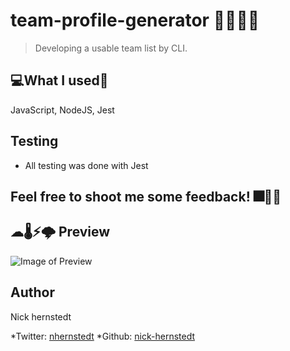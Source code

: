# team-profile-generator 👧👧👨👴

> Developing a usable team list by CLI.

## 💻What I used💽

JavaScript, NodeJS, Jest

## Testing

- All testing was done with Jest

## Feel free to shoot me some feedback! 🎆🎇🎈

## ☁🌡⚡🌩 Preview

![Image of Preview](./preview.png)

## Author

Nick hernstedt

*Twitter: [nhernstedt](https://twitter.com/nhernstedt)
*Github: [nick-hernstedt](https://github.com/nick-hernstedt)
